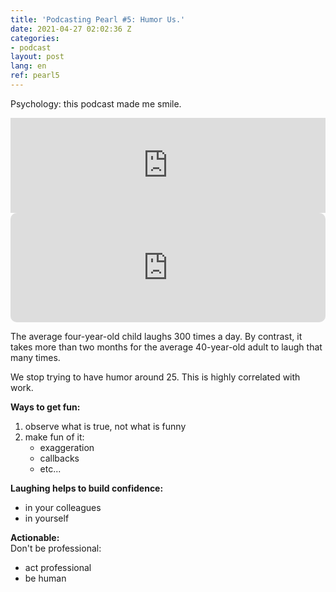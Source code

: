 ```yaml
---
title: 'Podcasting Pearl #5: Humor Us.'
date: 2021-04-27 02:02:36 Z
categories:
- podcast
layout: post
lang: en
ref: pearl5
---
```


Psychology: this podcast made me smile.
<iframe src="https://open.spotify.com/embed/episode/2EVHnuJokDe0oPAM8eUryU" width="100%" style="max-width:660px" height="152" frameBorder="0" allowtransparency="true" allow="encrypted-media"></iframe>

<iframe src="https://embed.podcasts.apple.com/us/podcast/humor-us/id1028908750?i=1000517806994&itsct=podcast_box_player&itscg=30200&ls=1&theme=light" height="175px" frameborder="0" sandbox="allow-forms allow-popups allow-same-origin allow-scripts allow-top-navigation-by-user-activation" allow="autoplay *; encrypted-media *;" style="width: 100%; max-width: 660px; overflow: hidden; border-radius: 10px; background: transparent;"></iframe>

The average four-year-old child laughs 300 times a day.
By contrast, it takes more than two months for the average 40-year-old adult to laugh that many times.

We stop trying to have humor around 25. This is highly correlated with work.

**Ways to get fun:**

1. observe what is true, not what is funny
2. make fun of it:
   * exaggeration
   * callbacks
   * etc...

**Laughing helps to build confidence:**

* in your colleagues
* in yourself

**Actionable:**  
Don't be professional:

* act professional
* be human